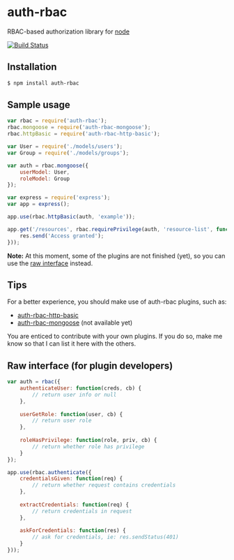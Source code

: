 # auth-rbac

RBAC-based authorization library for [node](http://nodejs.org/)

[![Build Status](https://travis-ci.org/alex94puchades/auth-rbac.svg?branch=master)](https://travis-ci.org/alex94puchades/auth-rbac)

## Installation

```bash
$ npm install auth-rbac
```

## Sample usage

```js
var rbac = require('auth-rbac');
rbac.mongoose = require('auth-rbac-mongoose');
rbac.httpBasic = require('auth-rbac-http-basic');

var User = require('./models/users');
var Group = require('./models/groups');

var auth = rbac.mongoose({
	userModel: User,
	roleModel: Group
});

var express = require('express');
var app = express();

app.use(rbac.httpBasic(auth, 'example'));

app.get('/resources', rbac.requirePrivilege(auth, 'resource-list', function(req, res) {
	res.send('Access granted');
}));
```

**Note:** At this moment, some of the plugins are not finished (yet), so you can use the [raw interface](#raw-interface-for-plugin-developers) instead.

## Tips

For a better experience, you should make use of auth-rbac plugins, such as:

* [auth-rbac-http-basic](https://github.com/alex94puchades/auth-rbac-http-auth)
* [auth-rbac-mongoose](https://github.com/alex94puchades/auth-rbac-mongoose) (not available yet)

You are enticed to contribute with your own plugins. If you do so, make me know so that I can list it here with the others.

## Raw interface (for plugin developers)

```js
var auth = rbac({
	authenticateUser: function(creds, cb) {
		// return user info or null
	},
	
	userGetRole: function(user, cb) {
		// return user role
	},
	
	roleHasPrivilege: function(role, priv, cb) {
		// return whether role has privilege
	}
});
```

```js
app.use(rbac.authenticate({
	credentialsGiven: function(req) {
		// return whether request contains credentials
	},
	
	extractCredentials: function(req) {
		// return credentials in request
	},
	
	askForCredentials: function(res) {
		// ask for credentials, ie: res.sendStatus(401)
	}
}));
```
